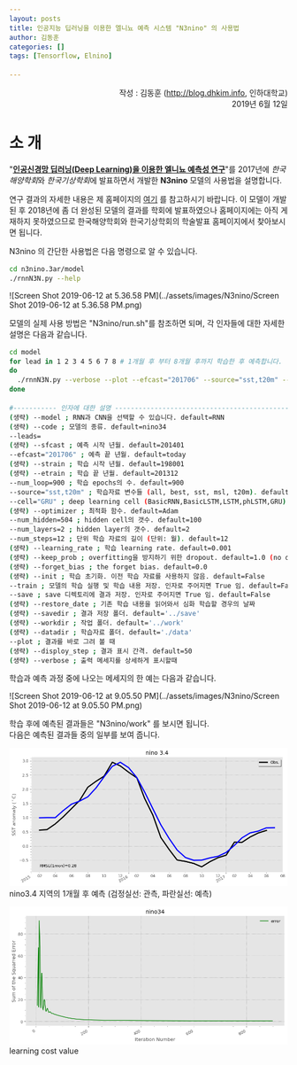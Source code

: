 ```yaml
---
layout: posts
title: 인공지능 딥러닝을 이용한 엘니뇨 예측 시스템 "N3nino" 의 사용법
author: 김동훈
categories: []
tags: [Tensorflow, Elnino]

---
```




<p style="text-align:right">작성 : 김동훈 (<a href="http://blog.dhkim.info">http://blog.dhkim.info</a>, 인하대학교)<br/>2019년 6월 12일</p>

# 소 개

"**[인공신경망 딥러닝(Deep Learning)을 이용한 엘니뇨 예측성 연구](https://dhkim.tistory.com/280)**"를 2017년에 *한국해양학회*와 *한국기상학회*에 발표하면서 개발한 **N3nino** 모델의 사용법을 설명합니다. 

연구 결과의 자세한 내용은 제 홈페이지의 [여기](https://dhkim.tistory.com/280) 를 참고하시기 바랍니다. 이 모델이 개발된 후 2018년에 좀 더 완성된 모델의 결과를 학회에 발표하였으나 홈페이지에는 아직 게재하지 못하였으므로 한국해양학회와 한국기상학회의 학술발표 홈페이지에서 찾아보시면 됩니다.

N3nino 의 간단한 사용법은 다음 명령으로 알 수 있습니다.

```bash
cd n3nino.3ar/model
./rnnN3N.py --help
```

![Screen Shot 2019-06-12 at 5.36.58 PM](../assets/images/N3nino/Screen Shot 2019-06-12 at 5.36.58 PM.png)

모델의 실제 사용 방법은 "N3nino/run.sh"를 참조하면 되며, 각 인자들에 대한 자세한 설명은 다음과 같습니다.

```bash
cd model
for lead in 1 2 3 4 5 6 7 8 # 1개월 후 부터 8개월 후까지 학습한 후 예측합니다.
do
  ./rnnN3N.py --verbose --plot --efcast="201706" --source="sst,t20m" --leads="[${lead},]" --cell="GRU" --num_steps=12 --num_layers=2 --num_hidden=100 --num_loop=900
done

#----------- 인자에 대한 설명 -----------------------------------------------------------------
(생략) --model ; RNN과 CNN을 선택할 수 있습니다. default=RNN
(생략) --code ; 모델의 종류. default=nino34
--leads=
(생략) --sfcast ; 예측 시작 년월. default=201401
--efcast="201706" ; 예측 끝 년월. default=today
(생략) --strain ; 학습 시작 년월. default=198001
(생략) --etrain ; 학습 끝 년월. default=201312
--num_loop=900 ; 학습 epochs의 수. default=900
--source="sst,t20m" ; 학습자료 변수들 (all, best, sst, msl, t20m). default=best
--cell="GRU" ; deep learning cell (BasicRNN,BasicLSTM,LSTM,phLSTM,GRU). default=GRU
(생략) --optimizer ; 최적화 함수. default=Adam
--num_hidden=504 ; hidden cell의 갯수. default=100
--num_layers=2 ; hidden layer의 갯수. default=2
--num_steps=12 ; 단위 학습 자료의 길이 (단위: 월). default=12
(생략) --learning_rate ; 학습 learning rate. default=0.001
(생략) --keep_prob ; overfitting을 방지하기 위한 dropout. default=1.0 (no dropout)
(생략) --forget_bias ; the forget bias. default=0.0
(생략) --init ; 학습 초기화. 이전 학습 자료를 사용하지 않음. default=False
--train ; 모델의 학습 실행 및 학습 내용 저장. 인자로 주어지면 True 임. default=False
--save ; save 디렉토리에 결과 저장. 인자로 주어지면 True 임. default=False
(생략) --restore_date ; 기존 학습 내용을 읽어와서 심화 학습할 경우의 날짜
(생략) --savedir ; 결과 저장 폴더. default='../save'
(생략) --workdir ; 작업 폴더. default='../work'
(생략) --datadir ; 학습자료 폴더. default='./data'
--plot ; 결과를 바로 그려 볼 때
(생략) --disploy_step ; 결과 표시 간격. default=50
(생략) --verbose ; 출력 메세지를 상세하게 표시할때
```

학습과 예측 과정 중에 나오는 메세지의 한 예는 다음과 같습니다.

![Screen Shot 2019-06-12 at 9.05.50 PM](../assets/images/N3nino/Screen Shot 2019-06-12 at 9.05.50 PM.png)

학습 후에 예측된 결과들은 "N3nino/work" 를 보시면 됩니다.<br/>다음은 예측된 결과들 중의 일부를 보여 줍니다.

![nino34.f01-01.201706](../assets/images/N3nino/nino34.f01-01.201706.png)<br/>nino3.4 지역의 1개월 후 예측 (검정실선: 관측, 파란실선: 예측)

![nino34.f01-01.cost](../assets/images/N3nino/nino34.f01-01.cost.png)<br/>learning cost value

